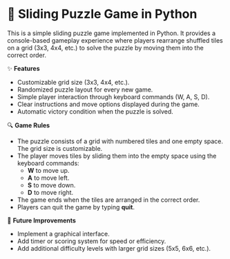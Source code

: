 # 🧩 Sliding Puzzle Game in Python

This is a simple sliding puzzle game implemented in Python. It provides a console-based gameplay experience where players rearrange shuffled tiles on a grid (3x3, 4x4, etc.) to solve the puzzle by moving them into the correct order.

✨ **Features**

- Customizable grid size (3x3, 4x4, etc.).
- Randomized puzzle layout for every new game.
- Simple player interaction through keyboard commands (W, A, S, D).
- Clear instructions and move options displayed during the game.
- Automatic victory condition when the puzzle is solved.

🔍 **Game Rules**

- The puzzle consists of a grid with numbered tiles and one empty space. The grid size is customizable.
- The player moves tiles by sliding them into the empty space using the keyboard commands:
  - **W** to move up.
  - **A** to move left.
  - **S** to move down.
  - **D** to move right.
- The game ends when the tiles are arranged in the correct order.
- Players can quit the game by typing **quit**.

🚀 **Future Improvements**

- Implement a graphical interface.
- Add timer or scoring system for speed or efficiency.
- Add additional difficulty levels with larger grid sizes (5x5, 6x6, etc.).

